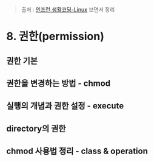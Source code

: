 > 출처 : [인프런 생활코딩-Linux](https://inflearn.com) 보면서 정리

# 8. 권한(permission)
## 권한 기본
## 권한을 변경하는 방법 - chmod
## 실행의 개념과 권한 설정 - execute
## directory의 권한
## chmod 사용법 정리 - class & operation